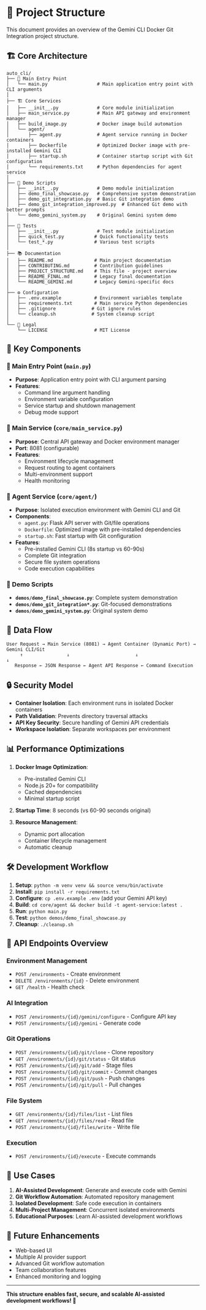 # 📁 Project Structure

This document provides an overview of the Gemini CLI Docker Git Integration project structure.

## 🏗️ Core Architecture

```
auto_cli/
├── 🚀 Main Entry Point
│   └── main.py                  # Main application entry point with CLI arguments
│
├── 🏗️ Core Services
│   ├── __init__.py              # Core module initialization
│   ├── main_service.py          # Main API gateway and environment manager
│   ├── build_image.py           # Docker image build automation
│   └── agent/
│       ├── agent.py             # Agent service running in Docker containers
│       ├── Dockerfile           # Optimized Docker image with pre-installed Gemini CLI
│       ├── startup.sh           # Container startup script with Git configuration
│       └── requirements.txt     # Python dependencies for agent service
│
├── 🎯 Demo Scripts
│   ├── __init__.py              # Demo module initialization
│   ├── demo_final_showcase.py   # Comprehensive system demonstration
│   ├── demo_git_integration.py  # Basic Git integration demo
│   ├── demo_git_integration_improved.py  # Enhanced Git demo with better prompts
│   └── demo_gemini_system.py    # Original Gemini system demo
│
├── 🧪 Tests
│   ├── __init__.py              # Test module initialization
│   ├── quick_test.py           # Quick functionality tests
│   └── test_*.py               # Various test scripts
│
├── 📚 Documentation
│   ├── README.md               # Main project documentation
│   ├── CONTRIBUTING.md         # Contribution guidelines
│   ├── PROJECT_STRUCTURE.md    # This file - project overview
│   ├── README_FINAL.md         # Legacy final documentation
│   └── README_GEMINI.md        # Legacy Gemini-specific docs
│
├── ⚙️ Configuration
│   ├── .env.example            # Environment variables template
│   ├── requirements.txt        # Main service Python dependencies
│   ├── .gitignore             # Git ignore rules
│   └── cleanup.sh             # System cleanup script
│
└── 📄 Legal
    └── LICENSE                 # MIT License
```

## 🔧 Key Components

### 🚀 Main Entry Point (`main.py`)
- **Purpose**: Application entry point with CLI argument parsing
- **Features**:
  - Command line argument handling
  - Environment variable configuration
  - Service startup and shutdown management
  - Debug mode support

### 🎯 Main Service (`core/main_service.py`)
- **Purpose**: Central API gateway and Docker environment manager
- **Port**: 8081 (configurable)
- **Features**:
  - Environment lifecycle management
  - Request routing to agent containers
  - Multi-environment support
  - Health monitoring

### 🐳 Agent Service (`core/agent/`)
- **Purpose**: Isolated execution environment with Gemini CLI and Git
- **Components**:
  - `agent.py`: Flask API server with Git/file operations
  - `Dockerfile`: Optimized image with pre-installed dependencies
  - `startup.sh`: Fast startup with Git configuration
- **Features**:
  - Pre-installed Gemini CLI (8s startup vs 60-90s)
  - Complete Git integration
  - Secure file system operations
  - Code execution capabilities

### 🎪 Demo Scripts
- **`demos/demo_final_showcase.py`**: Complete system demonstration
- **`demos/demo_git_integration*.py`**: Git-focused demonstrations
- **`demos/demo_gemini_system.py`**: Original system demo

## 🚀 Data Flow

```
User Request → Main Service (8081) → Agent Container (Dynamic Port) → Gemini CLI/Git
     ↑                ↓                        ↓                           ↓
   Response ← JSON Response ← Agent API Response ← Command Execution
```

## 🔒 Security Model

- **Container Isolation**: Each environment runs in isolated Docker containers
- **Path Validation**: Prevents directory traversal attacks
- **API Key Security**: Secure handling of Gemini API credentials
- **Workspace Isolation**: Separate workspaces per environment

## 📊 Performance Optimizations

1. **Docker Image Optimization**:
   - Pre-installed Gemini CLI
   - Node.js 20+ for compatibility
   - Cached dependencies
   - Minimal startup script

2. **Startup Time**: 8 seconds (vs 60-90 seconds original)

3. **Resource Management**:
   - Dynamic port allocation
   - Container lifecycle management
   - Automatic cleanup

## 🛠️ Development Workflow

1. **Setup**: `python -m venv venv && source venv/bin/activate`
2. **Install**: `pip install -r requirements.txt`
3. **Configure**: `cp .env.example .env` (add your Gemini API key)
4. **Build**: `cd core/agent && docker build -t agent-service:latest .`
5. **Run**: `python main.py`
6. **Test**: `python demos/demo_final_showcase.py`
7. **Cleanup**: `./cleanup.sh`

## 🔄 API Endpoints Overview

### Environment Management
- `POST /environments` - Create environment
- `DELETE /environments/{id}` - Delete environment
- `GET /health` - Health check

### AI Integration
- `POST /environments/{id}/gemini/configure` - Configure API key
- `POST /environments/{id}/gemini` - Generate code

### Git Operations
- `POST /environments/{id}/git/clone` - Clone repository
- `GET /environments/{id}/git/status` - Git status
- `POST /environments/{id}/git/add` - Stage files
- `POST /environments/{id}/git/commit` - Commit changes
- `POST /environments/{id}/git/push` - Push changes
- `POST /environments/{id}/git/pull` - Pull changes

### File System
- `GET /environments/{id}/files/list` - List files
- `GET /environments/{id}/files/read` - Read file
- `POST /environments/{id}/files/write` - Write file

### Execution
- `POST /environments/{id}/execute` - Execute commands

## 🎯 Use Cases

1. **AI-Assisted Development**: Generate and execute code with Gemini
2. **Git Workflow Automation**: Automated repository management
3. **Isolated Development**: Safe code execution in containers
4. **Multi-Project Management**: Concurrent isolated environments
5. **Educational Purposes**: Learn AI-assisted development workflows

## 🔮 Future Enhancements

- Web-based UI
- Multiple AI provider support
- Advanced Git workflow automation
- Team collaboration features
- Enhanced monitoring and logging

---

**This structure enables fast, secure, and scalable AI-assisted development workflows! 🚀**
